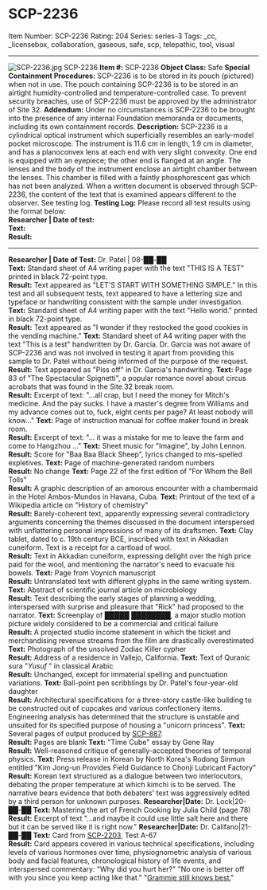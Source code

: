 # SCP-2236
Item Number: SCP-2236
Rating: 204
Series: series-3
Tags: _cc, _licensebox, collaboration, gaseous, safe, scp, telepathic, tool, visual

---

![SCP-2236.jpg](https://scp-wiki.wdfiles.com/local--files/scp-2236/SCP-2236.jpg)
SCP-2236
**Item #:** SCP-2236
**Object Class:** Safe
**Special Containment Procedures:** SCP-2236 is to be stored in its pouch (pictured) when not in use. The pouch containing SCP-2236 is to be stored in an airtight humidity-controlled and temperature-controlled case. To prevent security breaches, use of SCP-2236 must be approved by the administrator of Site 32.
**Addendum:** Under no circumstances is SCP-2236 to be brought into the presence of any internal Foundation memoranda or documents, including its own containment records.
**Description:** SCP-2236 is a cylindrical optical instrument which superficially resembles an early-model pocket microscope. The instrument is 11.6 cm in length, 1.9 cm in diameter, and has a planoconvex lens at each end with very slight convexity. One end is equipped with an eyepiece; the other end is flanged at an angle. The lenses and the body of the instrument enclose an airtight chamber between the lenses. This chamber is filled with a faintly phosphorescent gas which has not been analyzed.
When a written document is observed through SCP-2236, the content of the text that is examined appears different to the observer. See testing log.
**Testing Log:**
Please record all test results using the format below:  
**Researcher | Date of test:**  
**Text:**  
**Result:**
* * *
**Researcher | Date of Test:** Dr. Patel | 08-██-██  
**Text:** Standard sheet of A4 writing paper with the text "THIS IS A TEST" printed in black 72-point type.  
**Result:** Text appeared as "LET'S START WITH SOMETHING SIMPLE." In this test and all subsequent tests, text appeared to have a lettering size and typeface or handwriting consistent with the sample under investigation.
**Text:** Standard sheet of A4 writing paper with the text "Hello world." printed in black 72-point type.  
**Result:** Text appeared as "I wonder if they restocked the good cookies in the vending machine."
**Text:** Standard sheet of A4 writing paper with the text "This is a test" handwritten by Dr. Garcia. Dr. Garcia was not aware of SCP-2236 and was not involved in testing it apart from providing this sample to Dr. Patel without being informed of the purpose of the request.  
**Result:** Text appeared as "Piss off" in Dr. Garcia's handwriting.
**Text:** Page 83 of "The Spectacular Spignetti", a popular romance novel about circus acrobats that was found in the Site 32 break room.  
**Result:** Excerpt of text: "…all crap, but I need the money for Mitch's medicine. And the pay sucks. I have a master's degree from Williams and my advance comes out to, fuck, eight cents per page? At least nobody will know…"
**Text:** Page of instruction manual for coffee maker found in break room.  
**Result:** Excerpt of text: "… it was a mistake for me to leave the farm and come to Hangzhou …"
**Text:** Sheet music for "Imagine", by John Lennon.  
**Result:** Score for "Baa Baa Black Sheep", lyrics changed to mis-spelled expletives.
**Text:** Page of machine-generated random numbers  
**Result:** No change
**Text:** Page 22 of the first edition of "For Whom the Bell Tolls"  
**Result:** A graphic description of an amorous encounter with a chambermaid in the Hotel Ambos-Mundos in Havana, Cuba.
**Text:** Printout of the text of a Wikipedia article on "History of chemistry"  
**Result:** Barely-coherent text, apparently expressing several contradictory arguments concerning the themes discussed in the document interspersed with unflattering personal impressions of many of its draftsmen.
**Text:** Clay tablet, dated to c. 19th century BCE, inscribed with text in Akkadian cuneiform. Text is a receipt for a cartload of wool.  
**Result:** Text in Akkadian cuneiform, expressing delight over the high price paid for the wool, and mentioning the narrator's need to evacuate his bowels.
**Text:** Page from Voynich manuscript  
**Result:** Untranslated text with different glyphs in the same writing system.
**Text:** Abstract of scientific journal article on microbiology  
**Result:** Text describing the early stages of planning a wedding, interspersed with surprise and pleasure that "Rick" had proposed to the narrator.
**Text:** Screenplay of █████ ████████, a major studio motion picture widely considered to be a commercial and critical failure  
**Result:** A projected studio income statement in which the ticket and merchandising revenue streams from the film are drastically overestimated
**Text:** Photograph of the unsolved Zodiac Killer cypher  
**Result:** Address of a residence in Vallejo, California.
**Text:** Text of Quranic sura "_Yusuf_ " in classical Arabic  
**Result:** Unchanged, except for immaterial spelling and punctuation variations.
**Text:** Ball-point pen scribblings by Dr. Patel's four-year-old daughter  
**Result:** Architectural specifications for a three-story castle-like building to be constructed out of cupcakes and various confectionery items. Engineering analysis has determined that the structure is unstable and unsuited for its specified purpose of housing a "unicorn princess".
**Text:** Several pages of output produced by [SCP-887](/scp-887).  
**Result:** Pages are blank
**Text:** "Time Cube" essay by Gene Ray  
**Result:** Well-reasoned critique of generally-accepted theories of temporal physics.
**Text:** Press release in Korean by North Korea's Rodong Sinmun entitled "Kim Jong-un Provides Field Guidance to Chonji Lubricant Factory"  
**Result:** Korean text structured as a dialogue between two interlocutors, debating the proper temperature at which kimchi is to be served. The narrative bears evidence that both debaters' text was aggressively edited by a third person for unknown purposes.
**Researcher|Date:** Dr. Lock|20-██-██
**Text:** Mastering the art of French Cooking by Julia Child (page 78)  
**Result:** Excerpt of text "…and maybe it could use little salt here and there but it can be served like it is right now."
**Researcher|Date:** Dr. Califano|21-██-██
**Text:** Card from [SCP-2203](/scp-2203), Test A-67  
**Result:** Card appears covered in various technical specifications, including levels of various hormones over time, physiognometric analysis of various body and facial features, chronological history of life events, and interspersed commentary: "Why did you hurt her?" "No one is better off with you since you keep acting like that." "[Grammie still knows best.](/scp-517)"